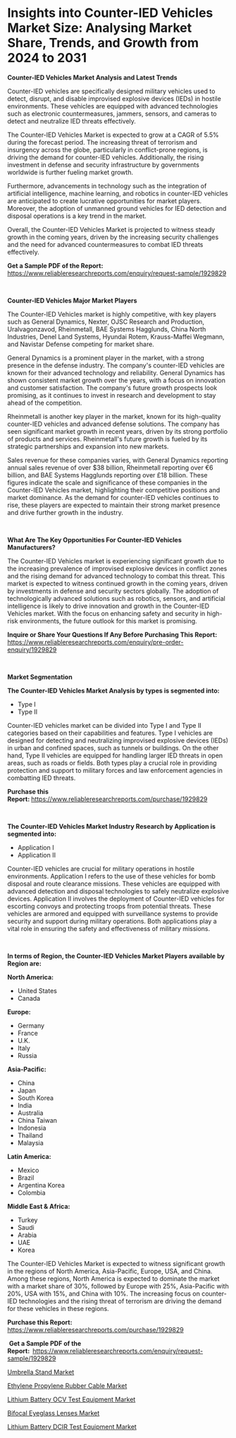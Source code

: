 <p><h1>Insights into Counter-IED Vehicles Market Size: Analysing Market Share, Trends, and Growth from 2024 to 2031</h1></p><p><strong>Counter-IED Vehicles Market Analysis and Latest Trends</strong></p>
<p><p>Counter-IED vehicles are specifically designed military vehicles used to detect, disrupt, and disable improvised explosive devices (IEDs) in hostile environments. These vehicles are equipped with advanced technologies such as electronic countermeasures, jammers, sensors, and cameras to detect and neutralize IED threats effectively.</p><p>The Counter-IED Vehicles Market is expected to grow at a CAGR of 5.5% during the forecast period. The increasing threat of terrorism and insurgency across the globe, particularly in conflict-prone regions, is driving the demand for counter-IED vehicles. Additionally, the rising investment in defense and security infrastructure by governments worldwide is further fueling market growth.</p><p>Furthermore, advancements in technology such as the integration of artificial intelligence, machine learning, and robotics in counter-IED vehicles are anticipated to create lucrative opportunities for market players. Moreover, the adoption of unmanned ground vehicles for IED detection and disposal operations is a key trend in the market.</p><p>Overall, the Counter-IED Vehicles Market is projected to witness steady growth in the coming years, driven by the increasing security challenges and the need for advanced countermeasures to combat IED threats effectively.</p></p>
<p><strong>Get a Sample PDF of the Report:&nbsp;</strong> <a href="https://www.reliableresearchreports.com/enquiry/request-sample/1929829">https://www.reliableresearchreports.com/enquiry/request-sample/1929829</a></p>
<p>&nbsp;</p>
<p><strong>Counter-IED Vehicles Major Market Players</strong></p>
<p><p>The Counter-IED Vehicles market is highly competitive, with key players such as General Dynamics, Nexter, OJSC Research and Production, Uralvagonzavod, Rheinmetall, BAE Systems Hagglunds, China North Industries, Denel Land Systems, Hyundai Rotem, Krauss-Maffei Wegmann, and Navistar Defense competing for market share.</p><p>General Dynamics is a prominent player in the market, with a strong presence in the defense industry. The company's counter-IED vehicles are known for their advanced technology and reliability. General Dynamics has shown consistent market growth over the years, with a focus on innovation and customer satisfaction. The company's future growth prospects look promising, as it continues to invest in research and development to stay ahead of the competition.</p><p>Rheinmetall is another key player in the market, known for its high-quality counter-IED vehicles and advanced defense solutions. The company has seen significant market growth in recent years, driven by its strong portfolio of products and services. Rheinmetall's future growth is fueled by its strategic partnerships and expansion into new markets.</p><p>Sales revenue for these companies varies, with General Dynamics reporting annual sales revenue of over $38 billion, Rheinmetall reporting over €6 billion, and BAE Systems Hagglunds reporting over £18 billion. These figures indicate the scale and significance of these companies in the Counter-IED Vehicles market, highlighting their competitive positions and market dominance. As the demand for counter-IED vehicles continues to rise, these players are expected to maintain their strong market presence and drive further growth in the industry.</p></p>
<p>&nbsp;</p>
<p><strong>What Are The Key Opportunities For Counter-IED Vehicles Manufacturers?</strong></p>
<p><p>The Counter-IED Vehicles market is experiencing significant growth due to the increasing prevalence of improvised explosive devices in conflict zones and the rising demand for advanced technology to combat this threat. This market is expected to witness continued growth in the coming years, driven by investments in defense and security sectors globally. The adoption of technologically advanced solutions such as robotics, sensors, and artificial intelligence is likely to drive innovation and growth in the Counter-IED Vehicles market. With the focus on enhancing safety and security in high-risk environments, the future outlook for this market is promising.</p></p>
<p><strong>Inquire or Share Your Questions If Any Before Purchasing This Report:</strong> <a href="https://www.reliableresearchreports.com/enquiry/pre-order-enquiry/1929829">https://www.reliableresearchreports.com/enquiry/pre-order-enquiry/1929829</a></p>
<p>&nbsp;</p>
<p><strong>Market Segmentation</strong></p>
<p><strong>The Counter-IED Vehicles Market Analysis by types is segmented into:</strong></p>
<p><ul><li>Type I</li><li>Type II</li></ul></p>
<p><p>Counter-IED vehicles market can be divided into Type I and Type II categories based on their capabilities and features. Type I vehicles are designed for detecting and neutralizing improvised explosive devices (IEDs) in urban and confined spaces, such as tunnels or buildings. On the other hand, Type II vehicles are equipped for handling larger IED threats in open areas, such as roads or fields. Both types play a crucial role in providing protection and support to military forces and law enforcement agencies in combatting IED threats.</p></p>
<p><strong>Purchase this Report:&nbsp;</strong><a href="https://www.reliableresearchreports.com/purchase/1929829">https://www.reliableresearchreports.com/purchase/1929829</a></p>
<p>&nbsp;</p>
<p><strong>The Counter-IED Vehicles Market Industry Research by Application is segmented into:</strong></p>
<p><ul><li>Application I</li><li>Application II</li></ul></p>
<p><p>Counter-IED vehicles are crucial for military operations in hostile environments. Application I refers to the use of these vehicles for bomb disposal and route clearance missions. These vehicles are equipped with advanced detection and disposal technologies to safely neutralize explosive devices. Application II involves the deployment of Counter-IED vehicles for escorting convoys and protecting troops from potential threats. These vehicles are armored and equipped with surveillance systems to provide security and support during military operations. Both applications play a vital role in ensuring the safety and effectiveness of military missions.</p></p>
<p>&nbsp;</p>
<p><strong>In terms of Region, the Counter-IED Vehicles Market Players available by Region are:</strong></p>
<p>
    <p> <strong> North America: </strong>
        <ul>
            <li>United States</li>
            <li>Canada</li>
        </ul>
        </p> 
    <p> <strong> Europe: </strong>
        <ul>
            <li>Germany</li>
            <li>France</li>
            <li>U.K.</li>
            <li>Italy</li>
            <li>Russia</li>
        </ul>
        </p> 
    <p> <strong> Asia-Pacific: </strong>
        <ul>
            <li>China</li>
            <li>Japan</li>
            <li>South Korea</li>
            <li>India</li>
            <li>Australia</li>
            <li>China Taiwan</li>
            <li>Indonesia</li>
            <li>Thailand</li>
            <li>Malaysia</li>
        </ul>
        </p> 
    <p> <strong> Latin America: </strong>
        <ul>
            <li>Mexico</li>
            <li>Brazil</li>
            <li>Argentina Korea</li>
            <li>Colombia</li>
        </ul>
        </p> 
    <p> <strong> Middle East & Africa: </strong>
        <ul>
            <li>Turkey</li>
            <li>Saudi</li>
            <li>Arabia</li>
            <li>UAE</li>
            <li>Korea</li>
        </ul>
    </p>
    </p>
<p><p>The Counter-IED Vehicles Market is expected to witness significant growth in the regions of North America, Asia-Pacific, Europe, USA, and China. Among these regions, North America is expected to dominate the market with a market share of 30%, followed by Europe with 25%, Asia-Pacific with 20%, USA with 15%, and China with 10%. The increasing focus on counter-IED technologies and the rising threat of terrorism are driving the demand for these vehicles in these regions.</p></p>
<p><strong>Purchase this Report: </strong><a href="https://www.reliableresearchreports.com/purchase/1929829">https://www.reliableresearchreports.com/purchase/1929829</a></p>
<p>&nbsp;<strong>Get a Sample PDF of the Report:&nbsp;&nbsp;</strong><a href="https://www.reliableresearchreports.com/enquiry/request-sample/1929829">https://www.reliableresearchreports.com/enquiry/request-sample/1929829</a></p>
<p><strong></strong></p>
<p><p><a href="https://view.publitas.com/reportprime-1/umbrella-stand-market-size-market-trends-and-growth-outlook-forecasted-for-period-from-2024-to-2031/">Umbrella Stand Market</a></p><p><a href="https://github.com/dimitrishawkinswaynenp91rgz/Market-Research-Report-List-1/blob/main/ethylene-propylene-rubber-cable-market.md">Ethylene Propylene Rubber Cable Market</a></p><p><a href="https://rainy-horn-d69.notion.site/Lithium-Battery-OCV-Test-Equipment-Market-Research-Report-The-Key-To-Successful-Business-Strategy-F-beb8fdc899964cc0874453681f9729e9">Lithium Battery OCV Test Equipment Market</a></p><p><a href="https://view.publitas.com/reportprime-1/bifocal-eyeglass-lenses-market-provides-a-comprehensive-analysis-including-a-macro-overview-of-the-market-as-well-as-micro-details-such-as-market-size-and-competitive-landscape/">Bifocal Eyeglass Lenses Market</a></p><p><a href="https://woozy-pyroraptor-a1f.notion.site/Lithium-Battery-DCIR-Test-Equipment-Market-Research-Report-Unlocks-Analysis-on-the-Market-Financial--a76759f12267413e9734e9aacb299bbe">Lithium Battery DCIR Test Equipment Market</a></p></p>